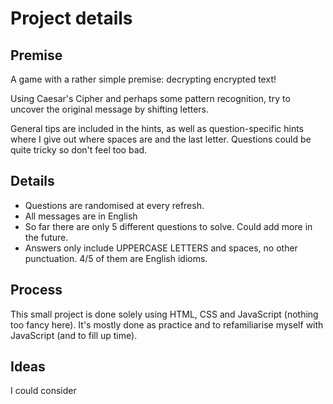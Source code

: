 # Project details

## Premise

A game with a rather simple premise: decrypting encrypted text!

Using Caesar's Cipher and perhaps some pattern recognition, try to uncover the original message by shifting letters. 

General tips are included in the hints, as well as question-specific hints where I give out where spaces are and the last letter. Questions could be quite tricky so don't feel too bad.

## Details

- Questions are randomised at every refresh.
- All messages are in English
- So far there are only 5 different questions to solve. Could add more in the future.
- Answers only include UPPERCASE LETTERS and spaces, no other punctuation. 4/5 of them are English idioms.

## Process

This small project is done solely using HTML, CSS and JavaScript (nothing too fancy here). It's mostly done as practice and to refamiliarise myself with JavaScript (and to fill up time).

## Ideas

I could consider